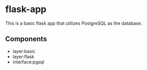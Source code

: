 # flask-app
This is a basic flask app that utilizes PostgreSQL as the database.

## Components
- layer:basic
- layer:flask
- interface:pgsql
